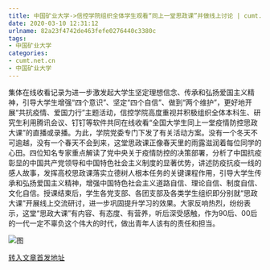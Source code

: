 ```yaml
---
title: 中国矿业大学->信控学院组织全体学生观看“同上一堂思政课”并做线上讨论 | cumt.net.cn
date: 2020-03-10 12:31:12
urlname: 82a23f4742de463fefe0276440c3380c
tags: 
- 中国矿业大学
categories:
- cumt.net.cn
- 中国矿业大学
---
```

集体在线收看记录为进一步激发起大学生坚定理想信念、传承和弘扬爱国主义精神，引导大学生增强“四个意识”、坚定“四个自信”、做到“两个维护”，更好地开展“共抗疫情、爱国力行”主题活动，信控学院高度重视并积极组织全体本科生、研究生利用腾讯会议、钉钉等软件共同在线收看“全国大学生同上一堂疫情防控思政大课”的直播或录播。为此，学院党委专门下发了有关活动方案。没有一个冬天不可逾越，没有一个春天不会到来，这堂思政课正像春天里的雨露滋润着每位同学的心田。四位知名专家重点解读了党中央关于疫情防控的决策部署，分析了中国抗疫彰显的中国共产党领导和中国特色社会主义制度的显著优势，讲述防疫抗疫一线的感人故事，发挥高校思政课落实立德树人根本任务的关键课程作用，引导大学生传承和弘扬爱国主义精神，增强中国特色社会主义道路自信、理论自信、制度自信、文化自信。授课结束后，学生各党支部、各团支部及各类学生组织即分别就“思政大课”开展线上交流研讨，进一步巩固提升学习的效果。大家反响热烈，纷纷表示，这堂“思政大课”有内容、有态度、有营养，听后深受感触，作为90后、00后的一代一定不辜负这个伟大的时代，做出青年人该有的责任和担当。

![图](http://xwzx.cumt.edu.cn/_upload/article/images/a8/46/6590c3164a1fafb26ed54aaee8b4/0c2a36dc-ef42-4476-ae11-88e425cb4890.png)

[转入文章首发地址](http://xwzx.cumt.edu.cn/8d/0d/c523a560397/page.htm)